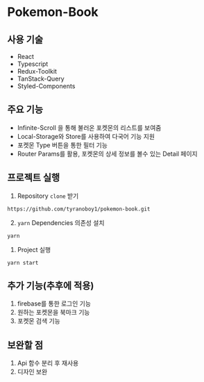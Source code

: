 # Pokemon-Book

## 사용 기술

- React
- Typescript
- Redux-Toolkit
- TanStack-Query
- Styled-Components

## 주요 기능

- Infinite-Scroll 을 통해 불러온 포켓몬의 리스트를 보여줌
- Local-Storage와 Store를 사용하여 다국어 기능 지원
- 포켓몬 Type 버튼을 통한 필터 기능
- Router Params를 활용, 포켓몬의 상세 정보를 볼수 있는 Detail 페이지

## 프로젝트 실행

1. Repository `clone` 받기

```
https://github.com/tyranoboy1/pokemon-book.git
```

2. `yarn` Dependencies 의존성 설치

```
yarn
```

1. Project 실행

```
yarn start
```

## 추가 기능(추후에 적용)

1. firebase를 통한 로그인 기능
2. 원하는 포켓몬을 북마크 기능
3. 포켓몬 검색 기능

## 보완할 점

1. Api 함수 분리 후 재사용
2. 디자인 보완
